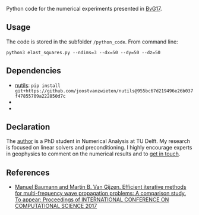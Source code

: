 Python code for the numerical experiments presented in [BvG17].

Usage
------
The code is stored in the subfolder `/python_code`. From command line:

`python3 elast_squares.py --ndims=3 --dx=50 --dy=50 --dz=50 `

Dependencies
-------------
* [nutils](http://www.nutils.org/):  `pip install git+https://github.com/joostvanzwieten/nutils@955bc67d219496e26b037f47855709a222850d7c`
* 
* 

Declaration
-----------
The [author](http://www.manuelbaumann.de) is a PhD student in Numerical Analysis at TU Delft. My research is focused on linear solvers and preconditioning. I highly encourage experts in geophysics to comment on the numerical results and to [get in touch](mailto:m.m.baumann@tudelft.nl).

References
----------
* [Manuel Baumann and Martin B. Van Gijzen. Efficient iterative methods for multi-frequency wave propagation problems: A comparison study. To appear: Proceedings of INTERNATIONAL CONFERENCE ON COMPUTATIONAL SCIENCE 2017](/literature/iccs17_report.pdf)

[BvG17]: /literature/iccs17_report.pdf
